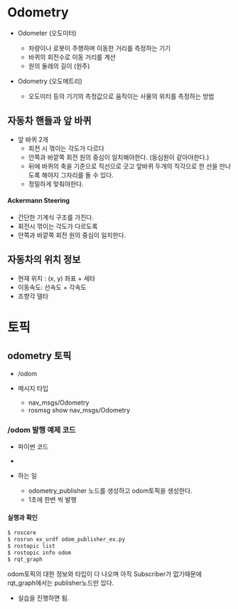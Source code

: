 # Odometry

+ Odometer (오도미터)
  + 차량이나 로봇이 주행하며 이동한 거리를 측정하는 기기
  + 바퀴의 회전수로 이동 거리를 계산
  + 원의 둘레의 길이 (원주)

+ Odometry (오도메트리)
  + 오도미터 등의 기기의 측정값으로 움직이는 사물의 위치를 측정하는 방법



## 자동차 핸들과 앞 바퀴

+ 앞 바퀴 2개
  + 회전 시 꺾이는 각도가 다르다
  + 안쪽과 바깥쪽 회전 원의 중심이 일치해야한다.  (동심원이 같아야한다.)
  + 뒤에 바퀴의 축을 기준으로 직선으로 긋고 앞바퀴 두개의 직각으로 한 선을 만나도록 해야지 그자리를 돌 수 있다. 
  + 정밀하게 맞춰야한다. 

#### Ackermann Steering

+ 간단한 기계식 구조를 가진다. 
+ 회전시 꺾이는 각도가 다르도록
+ 안쪽과 바깥쪽 회전 원의 중심이 일치한다. 

## 자동차의 위치 정보

+  현재 위치 : (x, y) 좌표 + 세타
+ 이동속도: 선속도 + 각속도
+ 조향각 델타

# 토픽

## odometry 토픽

+ /odom

+ 메시지 타입
  + nav_msgs/Odometry
  + rosmsg show nav_msgs/Odometry

### /odom 발행 예제 코드

+ 파이썬 코드

+ [ros_odometry_publihser_example.py]:https://gist.github.com/atotto/f2754f75bedb6ea56e3e0264ec405dcf

+ 하는 일

  + odometry_publisher 노드를 생성하고 odom토픽을 생성한다. 
  + 1초에 한번 씩 발행
  

#### 실행과 확인

```bash
$ roscore
$ rosrun ex_urdf odom_publisher_ex.py
$ rostopic list
$ rostopic info odom
$ rqt_graph
```

odom토픽의 대한 정보와 타입이 다 나오며 아직 Subscriber가 없기때문에 rqt_graph에서는 publisher노드만 있다. 



+ 실습을 진행하면 됨.
